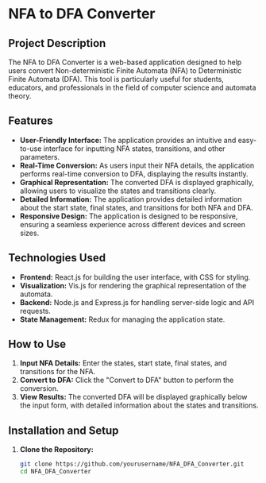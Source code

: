 # NFA to DFA Converter

## Project Description

The NFA to DFA Converter is a web-based application designed to help users convert Non-deterministic Finite Automata (NFA) to Deterministic Finite Automata (DFA). This tool is particularly useful for students, educators, and professionals in the field of computer science and automata theory.

## Features

- **User-Friendly Interface:** The application provides an intuitive and easy-to-use interface for inputting NFA states, transitions, and other parameters.
- **Real-Time Conversion:** As users input their NFA details, the application performs real-time conversion to DFA, displaying the results instantly.
- **Graphical Representation:** The converted DFA is displayed graphically, allowing users to visualize the states and transitions clearly.
- **Detailed Information:** The application provides detailed information about the start state, final states, and transitions for both NFA and DFA.
- **Responsive Design:** The application is designed to be responsive, ensuring a seamless experience across different devices and screen sizes.

## Technologies Used

- **Frontend:** React.js for building the user interface, with CSS for styling.
- **Visualization:** Vis.js for rendering the graphical representation of the automata.
- **Backend:** Node.js and Express.js for handling server-side logic and API requests.
- **State Management:** Redux for managing the application state.

## How to Use

1. **Input NFA Details:** Enter the states, start state, final states, and transitions for the NFA.
2. **Convert to DFA:** Click the "Convert to DFA" button to perform the conversion.
3. **View Results:** The converted DFA will be displayed graphically below the input form, with detailed information about the states and transitions.

## Installation and Setup

1. **Clone the Repository:**
   ```bash
   git clone https://github.com/yourusername/NFA_DFA_Converter.git
   cd NFA_DFA_Converter
